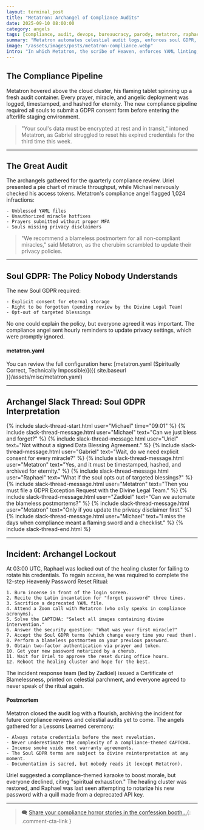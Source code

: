 ```yaml
---
layout: terminal_post
title: "Metatron: Archangel of Compliance Audits"
date: 2025-09-10 08:00:00
category: angels
tags: [compliance, audit, devops, bureaucracy, parody, metatron, raphael, uriel, gabriel, michael, zadkiel, cherubim]
summary: "Metatron automates celestial audit logs, enforces soul GDPR, and locks out archangels for expired credentials."
image: "/assets/images/posts/metatron-compliance.webp"
intro: "In which Metatron, the scribe of Heaven, enforces YAML linting, demands multi-factor authentication for prayers, and introduces a new 'soul GDPR' policy that nobody understands."
---
```


## The Compliance Pipeline

Metatron hovered above the cloud cluster, his flaming tablet spinning up a fresh audit container. Every prayer, miracle, and angelic deployment was logged, timestamped, and hashed for eternity. The new compliance pipeline required all souls to submit a GDPR consent form before entering the afterlife staging environment.

> "Your soul's data must be encrypted at rest and in transit," intoned Metatron, as Gabriel struggled to reset his expired credentials for the third time this week.

---

## The Great Audit

The archangels gathered for the quarterly compliance review. Uriel presented a pie chart of miracle throughput, while Michael nervously checked his access tokens. Metatron's compliance angel flagged 1,024 infractions:
```
- Unblessed YAML files
- Unauthorized miracle hotfixes
- Prayers submitted without proper MFA
- Souls missing privacy disclaimers
```

> "We recommend a blameless postmortem for all non-compliant miracles," said Metatron, as the cherubim scrambled to update their privacy policies.

---

## Soul GDPR: The Policy Nobody Understands

The new Soul GDPR required:

```
- Explicit consent for eternal storage
- Right to be forgotten (pending review by the Divine Legal Team)
- Opt-out of targeted blessings
```

No one could explain the policy, but everyone agreed it was important. The compliance angel sent hourly reminders to update privacy settings, which were promptly ignored.

#### metatron.yaml 

You can review the full configuration here: [metatron.yaml (Spiritually Correct, Technically Impossible)]({{ site.baseurl }}/assets/misc/metatron.yaml)

---

## Archangel Slack Thread: Soul GDPR Interpretation

{% include slack-thread-start.html user="Michael" time="09:01" %}
{% include slack-thread-message.html user="Michael" text="Can we just bless and forget?" %}
{% include slack-thread-message.html user="Uriel" text="Not without a signed Data Blessing Agreement." %}
{% include slack-thread-message.html user="Gabriel" text="Wait, do we need explicit consent for every miracle?" %}
{% include slack-thread-message.html user="Metatron" text="Yes, and it must be timestamped, hashed, and archived for eternity." %}
{% include slack-thread-message.html user="Raphael" text="What if the soul opts out of targeted blessings?" %}
{% include slack-thread-message.html user="Metatron" text="Then you must file a GDPR Exception Request with the Divine Legal Team." %}
{% include slack-thread-message.html user="Zadkiel" text="Can we automate the blameless postmortems?" %}
{% include slack-thread-message.html user="Metatron" text="Only if you update the privacy disclaimer first." %}
{% include slack-thread-message.html user="Michael" text="I miss the days when compliance meant a flaming sword and a checklist." %}
{% include slack-thread-end.html %}

---

## Incident: Archangel Lockout

At 03:00 UTC, Raphael was locked out of the healing cluster for failing to rotate his credentials. To regain access, he was required to complete the 12-step Heavenly Password Reset Ritual:

```
1. Burn incense in front of the login screen.
2. Recite the Latin incantation for "forgot password" three times.
3. Sacrifice a deprecated YAML file.
4. Attend a Zoom call with Metatron (who only speaks in compliance acronyms).
5. Solve the CAPTCHA: "Select all images containing divine intervention."
6. Answer the security question: "What was your first miracle?"
7. Accept the Soul GDPR terms (which change every time you read them).
8. Perform a blameless postmortem on your previous password.
9. Obtain two-factor authentication via prayer and token.
10. Get your new password notarized by a cherub.
11. Wait for Uriel to approve the reset during office hours.
12. Reboot the healing cluster and hope for the best.
```

The incident response team (led by Zadkiel) issued a Certificate of Blamelessness, printed on celestial parchment, and everyone agreed to never speak of the ritual again.

#### Postmortem

Metatron closed the audit log with a flourish, archiving the incident for future compliance reviews and celestial audits yet to come. The angels gathered for a Lessons Learned ceremony:

```
- Always rotate credentials before the next revelation.
- Never underestimate the complexity of a compliance-themed CAPTCHA.
- Incense smoke voids most warranty agreements.
- The Soul GDPR terms are subject to divine reinterpretation at any moment.
- Documentation is sacred, but nobody reads it (except Metatron).
```

Uriel suggested a compliance-themed karaoke to boost morale, but everyone declined, citing "spiritual exhaustion." The healing cluster was restored, and Raphael was last seen attempting to notarize his new password with a quill made from a deprecated API key.

---

> 🗨️ [Share your compliance horror stories in the confession booth...](#confessions){: .comment-cta-link }
